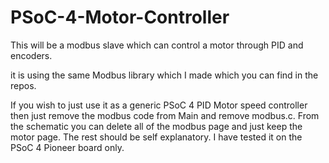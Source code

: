 # PSoC-4-Motor-Controller
This will be a modbus slave which can control a motor through PID and encoders.

it is using the same Modbus library which I made which you can find in the repos.

If you wish to just use it as a generic PSoC 4 PID Motor speed controller then just
remove the modbus code from Main and remove modbus.c. From the schematic you can
delete all of the modbus page and just keep the motor page. The rest should be self
explanatory. 
I have tested it on the PSoC 4 Pioneer board only.
